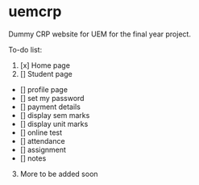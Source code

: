 # uemcrp
Dummy CRP website for UEM for the final year project.

To-do list:
1. [x] Home page
2. [] Student page
  - [] profile page
  - [] set my password
  - [] payment details
  - [] display sem marks
  - [] display unit marks
  - [] online test
  - [] attendance
  - [] assignment
  - [] notes
3. More to be added soon
